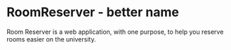 # RoomReserver - better name
Room Reserver is a web application, with one purpose,
to help you reserve rooms easier on the university.
